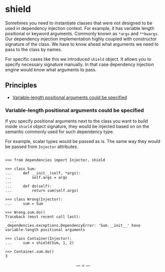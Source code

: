 # shield

Sometimes you need to instantiate classes that were not designed to be used in
dependency injection context. For example, it has variable length positional or
keyword arguments. Commonly known as `*args` and `**kwargs`. Our dependency
injection implementation highly coupled with constructor signature of the class.
We have to know ahead what arguments we need to pass to the class by names.

For specific cases like this we introduced `shield` object. It allows you to
specify necessary signature manually. In that case dependency injection engine
would know what arguments to pass.

## Principles

- [Variable-length positional arguments could be specified](#variable-length-positional-arguments-could-be-specified)

### Variable-length positional arguments could be specified

If you specify positional arguments next to the class you want to build inside
`shield` object signature, they would be injected based on on the semantic
commonly used for such dependency type.

For example, scalar types would be passed as is. The same way they would be
passed from `Injector` attributes.

```pycon

>>> from dependencies import Injector, shield

>>> class Sum:
...     def __init__(self, *args):
...         self.args = args
...
...     def do(self):
...         return sum(self.args)

>>> class Wrong(Injector):
...     sum = Sum

>>> Wrong.sum.do()
Traceback (most recent call last):
  ...
_dependencies.exceptions.DependencyError: 'Sum.__init__' have variable-length positional arguments

>>> class Container(Injector):
...     sum = shield(Sum, 1, 2)

>>> Container.sum.do()
3

```

<p align="center">&mdash; ⭐ &mdash;</p>
